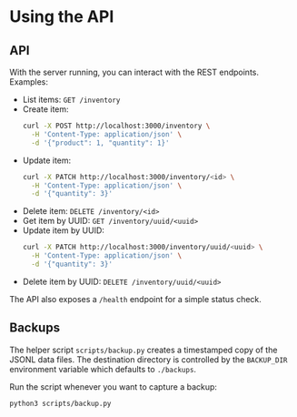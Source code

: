 # Using the API

## API

With the server running, you can interact with the REST endpoints. Examples:

- List items: `GET /inventory`
- Create item:
  ```bash
  curl -X POST http://localhost:3000/inventory \
    -H 'Content-Type: application/json' \
    -d '{"product": 1, "quantity": 1}'
  ```
- Update item:
  ```bash
  curl -X PATCH http://localhost:3000/inventory/<id> \
    -H 'Content-Type: application/json' \
    -d '{"quantity": 3}'
  ```
- Delete item: `DELETE /inventory/<id>`
- Get item by UUID: `GET /inventory/uuid/<uuid>`
- Update item by UUID:
  ```bash
  curl -X PATCH http://localhost:3000/inventory/uuid/<uuid> \
    -H 'Content-Type: application/json' \
    -d '{"quantity": 3}'
  ```
- Delete item by UUID: `DELETE /inventory/uuid/<uuid>`

The API also exposes a `/health` endpoint for a simple status check.

## Backups

The helper script `scripts/backup.py` creates a timestamped copy of the
JSONL data files. The destination directory is controlled by the
`BACKUP_DIR` environment variable which defaults to `./backups`.

Run the script whenever you want to capture a backup:

```bash
python3 scripts/backup.py
```
